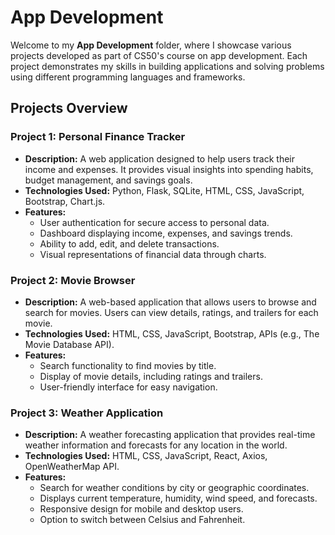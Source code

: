 # App Development

Welcome to my **App Development** folder, where I showcase various projects developed as part of CS50's course on app development. Each project demonstrates my skills in building applications and solving problems using different programming languages and frameworks.

## Projects Overview

### Project 1: Personal Finance Tracker
- **Description:** A web application designed to help users track their income and expenses. It provides visual insights into spending habits, budget management, and savings goals.
- **Technologies Used:** Python, Flask, SQLite, HTML, CSS, JavaScript, Bootstrap, Chart.js.
- **Features:**
  - User authentication for secure access to personal data.
  - Dashboard displaying income, expenses, and savings trends.
  - Ability to add, edit, and delete transactions.
  - Visual representations of financial data through charts.

### Project 2: Movie Browser
- **Description:** A web-based application that allows users to browse and search for movies. Users can view details, ratings, and trailers for each movie.
- **Technologies Used:** HTML, CSS, JavaScript, Bootstrap, APIs (e.g., The Movie Database API).
- **Features:**
  - Search functionality to find movies by title.
  - Display of movie details, including ratings and trailers.
  - User-friendly interface for easy navigation.

### Project 3: Weather Application
- **Description:** A weather forecasting application that provides real-time weather information and forecasts for any location in the world.
- **Technologies Used:** HTML, CSS, JavaScript, React, Axios, OpenWeatherMap API.
- **Features:**
  - Search for weather conditions by city or geographic coordinates.
  - Displays current temperature, humidity, wind speed, and forecasts.
  - Responsive design for mobile and desktop users.
  - Option to switch between Celsius and Fahrenheit.